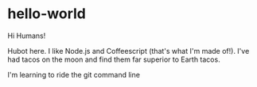 # hello-world

Hi Humans!

Hubot here. I like Node.js and Coffeescript (that's what I'm made of!).
I've had tacos on the moon and find them far superior to Earth tacos.

I'm learning to ride the git command line

